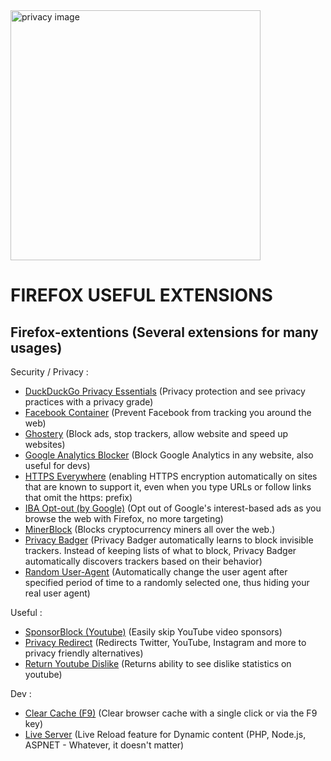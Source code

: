 <img src="http://kernelreloaded.com/content/images/2017/10/firefox-extensions-6.png" alt="privacy image" width="400"/>

# FIREFOX USEFUL EXTENSIONS

## Firefox-extentions (Several extensions for many usages)

Security / Privacy :
- [DuckDuckGo Privacy Essentials](https://addons.mozilla.org/en-US/firefox/addon/duckduckgo-for-firefox/) (Privacy protection and see privacy practices with a privacy grade)
- [Facebook Container](https://addons.mozilla.org/en-US/firefox/addon/facebook-container/) (Prevent Facebook from tracking you around the web)
- [Ghostery](https://addons.mozilla.org/en-US/firefox/addon/ghostery/?utm_source=addons.mozilla.org) (Block ads, stop trackers, allow website and speed up websites)
- [Google Analytics Blocker](https://addons.mozilla.org/en-US/firefox/addon/google-analytics-blocker) (Block Google Analytics in any website, also useful for devs)
- [HTTPS Everywhere](https://addons.mozilla.org/en-US/firefox/addon/https-everywhere) (enabling HTTPS encryption automatically on sites that are known to support it, even when you type URLs or follow links that omit the https: prefix)
- [IBA Opt-out (by Google)](https://addons.mozilla.org/en-US/firefox/addon/interest-advertising-opt-out) (Opt out of Google's interest-based ads as you browse the web with Firefox, no more targeting)
- [MinerBlock](https://addons.mozilla.org/en-US/firefox/addon/minerblock-origin) (Blocks cryptocurrency miners all over the web.)
- [Privacy Badger](https://addons.mozilla.org/en-US/firefox/addon/privacy-badger17/) (Privacy Badger automatically learns to block invisible trackers. Instead of keeping lists of what to block, Privacy Badger automatically discovers trackers based on their behavior)
- [Random User-Agent](https://addons.mozilla.org/en-US/firefox/addon/random_user-agent) (Automatically change the user agent after specified period of time to a randomly selected one, thus hiding your real user agent)

Useful :
* [SponsorBlock (Youtube)](https://addons.mozilla.org/en-US/firefox/addon/sponsorblock/) (Easily skip YouTube video sponsors)
* [Privacy Redirect](https://addons.mozilla.org/en-US/firefox/addon/privacy-redirect/) (Redirects Twitter, YouTube, Instagram and more to privacy friendly alternatives)
* [Return Youtube Dislike](https://addons.mozilla.org/en-US/firefox/addon/return-youtube-dislikes/) (Returns ability to see dislike statistics on youtube)

Dev :
* [Clear Cache (F9)](https://addons.mozilla.org/en-US/firefox/addon/clearcache/) (Clear browser cache with a single click or via the F9 key)
* [Live Server](https://addons.mozilla.org/en-US/firefox/addon/live-server-web-extension/) (Live Reload feature for Dynamic content (PHP, Node.js, ASPNET - Whatever, it doesn't matter)
